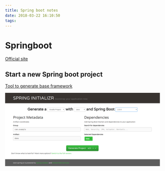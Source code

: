 ```yaml
---
title: Spring boot notes
date: 2018-03-22 16:10:50
tags:
---
```

# Springboot

[Official site](https://projects.spring.io/spring-boot/)

## Start a new Spring boot project

[Tool to generate base framework](https://start.spring.io/)

![Spring Boot Start](../myimages/springboot_start.png)